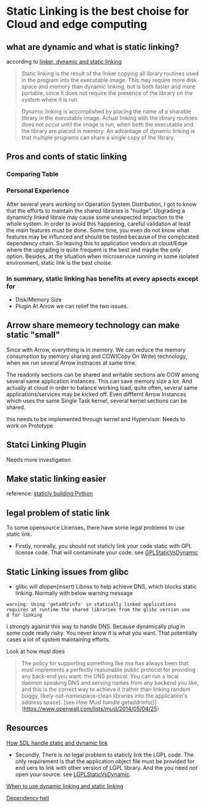 # Static Linking is the best choise for Cloud and edge computing
## what are dynamic and what is static linking?
according to [linker, dynamic and static linking](https://kb.iu.edu/d/akqn)

> Static linking is the result of the linker copying all library routines used in the program into the executable image. This may require more disk space and memory than dynamic linking, but is both faster and more portable, since it does not require the presence of the library on the system where it is run.

> Dynamic linking is accomplished by placing the name of a sharable library in the executable image. Actual linking with the library routines does not occur until the image is run, when both the executable and the library are placed in memory. An advantage of dynamic linking is that multiple programs can share a single copy of the library.


## Pros and conts of static linking
### Comparing Table 

### Personal Experience

After several years working on Operation System Distribution, I got to know that the efforts to maintain the shared libraries is "hudge". Upgrading a dynamicly linked libraie may cause some unexpected impaction to the whole system.  In order to avoid this happening, careful validation at least the main features must be done. Some time, you even do not know what features may be influnced and should be tested because of the complicated dependency chain. So leaving this to application vendors at cloud/Edge where the upgrading is quite frequent is the best and maybe the only option. Besides, at the situation when microservice running in some isolated environment, static link is the best choise.

### In summary, static linking has benefits at every apsects except for
- Disk/Memory Size
- Plugin
At Arrow we can relief the two issues. 

## Arrow share memeory technology can make static "small"
Since with Arrow, everything is in memory. We can reduce the memory consumption by memory sharing and COW(Copy On Write) technology, when we run several Arrow instnaces at same time.

The readonly sections can be shared and writable sections are COW among several same application instances. This can save memory size a lot. And actually at cloud in order to balance working load, quite often, several same applications/services may be kicked off. 
Even difffernt Arrow Instances which uses the same Single Task kernel, several kernel sections can be shared.

this needs to be implemented through kernel and Hypervisor. 
Needs to work on Prototype 

## Statci Linking Plugin
Needs more investigation

## Make static linking easier
reference:
[staticly building Python](https://stackoverflow.com/questions/1150373/compile-the-python-interpreter-statically)


## legal problem of static link

To some opensource Licenses, there have some legal problems to use static link.
- Firstly, normally, you should not staticly link your code static with GPL license code. That will contaminate your code. see
[GPLStaticVsDynamic](https://www.gnu.org/licenses/gpl-faq.html#GPLStaticVsDynamic)

## Static Linking issues from glibc

* glibc will dlopen(insert) Libnss to help achieve DNS, which blocks static linking. Normally with below warning message 

```
warning: Using 'getaddrinfo' in statically linked applications requires at runtime the shared libraries from the glibc version use    d for linking
```
I strongly against this way to handle DNS. Because dynamically plug in some code really risky. You never know it is what you want.
That potentially cases a lot of system maintaining efforts. 

Look at how musl does

> The policy for supporting something like nss has always been that musl implements a perfectly reasonable public protocol for providing any back-end you want: the DNS protocol. You can run a local daemon speaking DNS and serving names from any backend you like, and this is the correct way to achieve it (rather than linking random buggy, likely-not-namespace-clean libraries into the application's address space).
[see How Musl handle getaddrinfo()] (https://www.openwall.com/lists/musl/2014/05/04/25)

## Resources
[How SDL handle static and dynamic link](https://hg.libsdl.org/SDL/file/default/docs/README-dynapi.md)
- Secondly, There is _no_ legal problem to staticly link the LGPL code. The only requirement is that the application object file must be provided for end uers to link with other version of LGPL library. And the you need _not_ open your source. see
[LGPLStaticVsDynamic](https://www.gnu.org/licenses/gpl-faq.html#LGPLStaticVsDynamic).

[When to use dynamic linking and static linking](https://www.ibm.com/support/knowledgecenter/en/ssw_aix_71/com.ibm.aix.performance/when_dyn_linking_static_linking.htm)

[Dependency hell](https://en.wikipedia.org/wiki/Dependency_hell)
